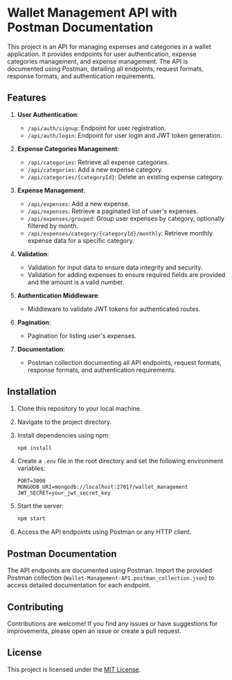 # Wallet Management API with Postman Documentation

This project is an API for managing expenses and categories in a wallet application. It provides endpoints for user authentication, expense categories management, and expense management. The API is documented using Postman, detailing all endpoints, request formats, response formats, and authentication requirements.

## Features

1. **User Authentication**:
   - `/api/auth/signup`: Endpoint for user registration.
   - `/api/auth/login`: Endpoint for user login and JWT token generation.

2. **Expense Categories Management**:
   - `/api/categories`: Retrieve all expense categories.
   - `/api/categories`: Add a new expense category.
   - `/api/categories/{categoryId}`: Delete an existing expense category.

3. **Expense Management**:
   - `/api/expenses`: Add a new expense.
   - `/api/expenses`: Retrieve a paginated list of user's expenses.
   - `/api/expenses/grouped`: Group user expenses by category, optionally filtered by month.
   - `/api/expenses/category/{categoryId}/monthly`: Retrieve monthly expense data for a specific category.

4. **Validation**:
   - Validation for input data to ensure data integrity and security.
   - Validation for adding expenses to ensure required fields are provided and the amount is a valid number.

5. **Authentication Middleware**:
   - Middleware to validate JWT tokens for authenticated routes.

6. **Pagination**:
   - Pagination for listing user's expenses.

7. **Documentation**:
   - Postman collection documenting all API endpoints, request formats, response formats, and authentication requirements.

## Installation

1. Clone this repository to your local machine.
2. Navigate to the project directory.
3. Install dependencies using npm:

    ```bash
    npm install
    ```

4. Create a `.env` file in the root directory and set the following environment variables:

    ```plaintext
    PORT=3000
    MONGODB_URI=mongodb://localhost:27017/wallet_management
    JWT_SECRET=your_jwt_secret_key
    ```

5. Start the server:

    ```bash
    npm start
    ```

6. Access the API endpoints using Postman or any HTTP client.

## Postman Documentation

The API endpoints are documented using Postman. Import the provided Postman collection (`Wallet-Management-API.postman_collection.json`) to access detailed documentation for each endpoint.

## Contributing

Contributions are welcome! If you find any issues or have suggestions for improvements, please open an issue or create a pull request.

## License

This project is licensed under the [MIT License](LICENSE).
